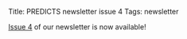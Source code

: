 Title: PREDICTS newsletter issue 4
Tags: newsletter

[Issue 4]({filename}/newsletters/PREDICTSNewsletterAutumn2013.pdf)
of our newsletter is now available!
